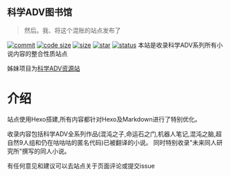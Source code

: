 ## 科学ADV图书馆
> 然后。我、将这个混账的站点发布了
> 
[![commit](https://img.shields.io/github/last-commit/MCSeekeri/sciadv?style=for-the-badge)](https://github.com/MCSeekeri/sciadv) [![code size](https://img.shields.io/github/languages/code-size/MCSeekeri/sciadv?logo=code%20size&style=for-the-badge)](https://github.com/MCSeekeri/sciadv) [![size](https://img.shields.io/github/repo-size/MCSeekeri/sciadv?style=for-the-badge)](https://github.com/MCSeekeri/sciadv) [![star](https://img.shields.io/github/stars/MCSeekeri/sciadv?style=for-the-badge)](https://github.com/MCSeekeri/sciadv) [![status](https://img.shields.io/uptimerobot/ratio/m785802121-f726e102d93b206615b80ae4?style=for-the-badge)](https://status.mcseekeri.top/)
本站是收录科学ADV系列所有小说内容的整合性质站点

姊妹项目为[科学ADV资源站](https://res.sci-adv.cc)
# 介绍
站点使用Hexo搭建,所有内容都针对Hexo及Markdown进行了特别优化。

收录内容包括科学ADV全系列作品(混沌之子,命运石之门,机器人笔记,混沌之脑,超自然9人组和仍在咕咕咕的匿名代码)已被翻译的小说。
同时特别收录"未来同人研究所"撰写的同人小说。

有任何意见和建议可以去站点关于页面评论或提交issue